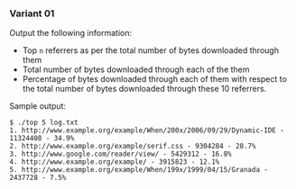 ### Variant 01
Output the following information:

* Top `n` referrers as per the total number of bytes downloaded through them
* Total number of bytes downloaded through each of the them
* Percentage of bytes downloaded through each of them with respect to the total number of bytes downloaded through these 10 referrers.

Sample output:

```
$ ./top 5 log.txt
1. http://www.example.org/example/When/200x/2006/09/29/Dynamic-IDE - 11324408 - 34.9%
2. http://www.example.org/example/serif.css - 9304284 - 28.7%
3. http://www.google.com/reader/view/ - 5429312 - 16.8%
4. http://www.example.org/example/ - 3915823 - 12.1%
5. http://www.example.org/example/When/199x/1999/04/15/Granada - 2437728 - 7.5%
```
